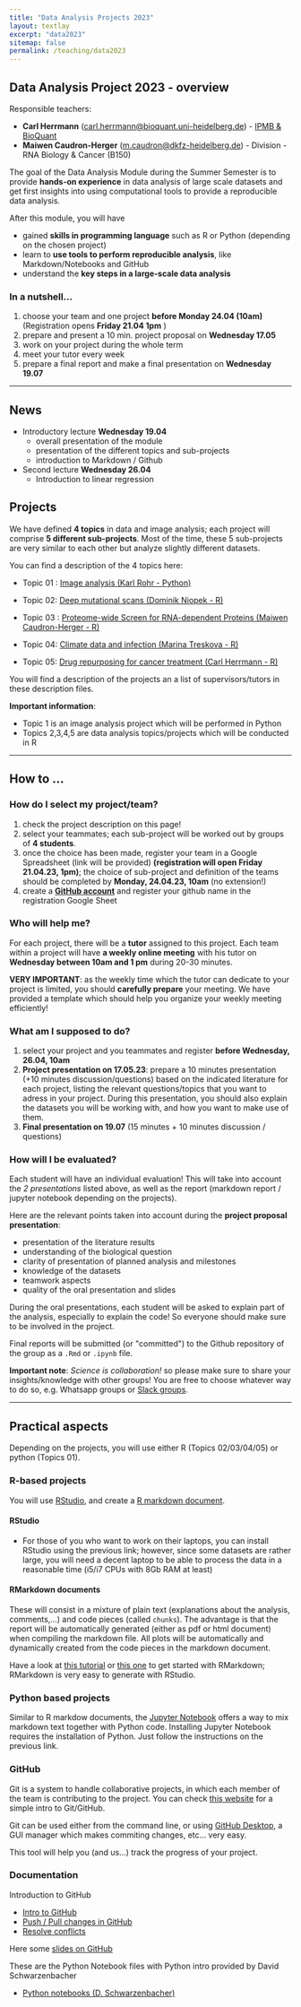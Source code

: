 ```yaml
---
title: "Data Analysis Projects 2023"
layout: textlay
excerpt: "data2023"
sitemap: false
permalink: /teaching/data2023
---
```


## Data Analysis Project 2023 - overview

Responsible teachers: 

* **Carl Herrmann** (carl.herrmann@bioquant.uni-heidelberg.de) - [IPMB & BioQuant](http://www.hdsu.org)
* **Maiwen Caudron-Herger** (m.caudron@dkfz-heidelberg.de) - Division - RNA Biology & Cancer (B150)

The goal of the Data Analysis Module during the Summer Semester is to provide **hands-on experience** in data analysis of large scale datasets and get first insights into using computational tools to provide a reproducible data analysis.

After this module, you will have

* gained **skills in programming language** such as R or Python (depending on the chosen project)
* learn to **use tools to perform reproducible analysis**, like Markdown/Notebooks and GitHub
* understand the **key steps in a large-scale data analysis**

### In a nutshell...

1. choose your team and one project **before Monday 24.04 (10am)** (Registration opens **Friday 21.04 1pm** )
2. prepare and present a 10 min. project proposal on **Wednesday 17.05**
3. work on your project during the whole term
4. meet your tutor every week
5. prepare a final report and make a final presentation on **Wednesday 19.07** 

----------

## News

* Introductory lecture **Wednesday 19.04**
   * overall presentation of the module
   * presentation of the different topics and sub-projects
   * introduction to Markdown / Github
* Second lecture **Wednesday 26.04**
   * Introduction to linear regression

## Projects

We have defined **4 topics** in data and image analysis; each project will comprise **5 different sub-projects**. Most of the time, these 5 sub-projects are very similar to each other but analyze slightly different datasets.

You can find a description of the 4 topics here:

* Topic 01 : [Image analysis (Karl Rohr - Python)](https://github.com/datascience-mobi-2023/Topic01-ImageAnalysis)

* Topic 02: [Deep mutational scans (Dominik Niopek - R)](https://github.com/datascience-mobi-2023/Topic02-MutationalScan)

* Topic 03 : [Proteome-wide Screen for RNA-dependent Proteins (Maiwen Caudron-Herger - R)](https://github.com/datascience-mobi-2023/Topic03-ProteomeScreen)

* Topic 04: [Climate data and infection (Marina Treskova - R)](https://github.com/datascience-mobi-2023/Topic04-ClimateInfection)

* Topic 05: [Drug repurposing for cancer treatment (Carl Herrmann - R)](https://github.com/datascience-mobi-2023/Topic05-DrugRepurposing)


You will find a description of the projects an a list of supervisors/tutors in these description files.

**Important information**:

* Topic 1 is an image analysis project which will be performed in Python
* Topics 2,3,4,5 are data analysis topics/projects which will be conducted in R


----------

## How to ...

### How do I select my project/team?

1. check the project description on this page!
2. select your teammates; each sub-project will be worked out by groups of **4 students**. 
3. once the choice has been made, register your team in a Google Spreadsheet (link will be provided) **(registration will open Friday 21.04.23, 1pm)**; the choice of sub-project and definition of the teams should be completed by **Monday, 24.04.23, 10am** (no extension!)
4. create a **[GitHub account](https://github.com)** and register your github name in the registration Google Sheet


### Who will help me?

For each project, there will be a **tutor** assigned to this project. Each team within a project will have **a weekly online meeting** with his tutor on **Wednesday between 10am and 1 pm** during 20-30 minutes.

**VERY IMPORTANT**: as the weekly time which the tutor can dedicate to your project is limited, you should **carefully prepare** your meeting. We have provided a template which should help you organize your weekly meeting efficiently!

### What am I supposed to do?

1. select your project and you teammates and register **before Wednesday, 26.04, 10am**
2. **Project presentation on 17.05.23**: prepare a 10 minutes presentation (+10 minutes discussion/questions) based on the indicated literature for each project, listing the relevant questions/topics that you want to adress in your project. During this presentation, you should also explain the datasets you will be working with, and how you want to make use of them. 
3. **Final presentation on 19.07** (15 minutes + 10 minutes discussion / questions) 

### How will I be evaluated?

Each student will have an individual evaluation! This will take into account the *2 presentations* listed above, as well as the report (markdown report / jupyter notebook depending on the projects).

Here are the relevant points taken into account during the **project proposal presentation**:

* presentation of the literature results
* understanding of the biological question
* clarity of presentation of planned analysis and milestones
* knowledge of the datasets
* teamwork aspects
* quality of the oral presentation and slides


During the oral presentations, each student will be asked to explain part of the analysis, especially to explain the code! So everyone should make sure to be involved in the project.

Final reports will be submitted (or "committed") to the Github repository of the group as a `.Rmd` or `.ipynb` file.

**Important note**: *Science is collaboration!* so please make sure to share your insights/knowledge with other groups! You are free to choose whatever way to do so, e.g. Whatsapp groups or [Slack groups](https://slack.com/intl/de-de/).

----------

## Practical aspects

Depending on the projects, you will use either R (Topics 02/03/04/05) or python (Topics 01). 

### R-based projects

You will use [RStudio](https://www.rstudio.com/), and create a [R markdown document](https://rmarkdown.rstudio.com/). 

#### RStudio

* For those of you who want to work on their laptops, you can install RStudio using the previous link; however, since some datasets are rather large, you will need a decent laptop to be able to process the data in a reasonable time (i5/i7 CPUs with 8Gb RAM at least)


#### RMarkdown documents

These will consist in a mixture of plain text (explanations about the analysis, comments,...) and code pieces (called `chunks`). The advantage is that the report will be automatically generated (either as pdf or html document) when compiling the markdown file. All plots will be automatically and dynamically created from the code pieces in the markdown document.

Have a look at [this tutorial](https://rmarkdown.rstudio.com/lesson-1.html) or [this one](https://support.rstudio.com/hc/en-us/articles/205368677-R-Markdown-Dynamic-Documents-for-R) to get started with RMarkdown; RMarkdown is very easy to generate with RStudio.

### Python based projects

Similar to R markdow documents, the [Jupyter Notebook](https://jupyter.org/) offers a way to mix markdown text together with Python code. Installing Jupyter Notebook requires the installation of Python. Just follow the instructions on the previous link.


### GitHub

Git is a system to handle collaborative projects, in which each member of the team is contributing to the project. You can check [this website](https://guides.github.com/activities/hello-world/) for a simple intro to Git/GitHub.

Git can be used either from the command line, or using [GitHub Desktop](https://desktop.github.com/), a GUI manager which makes commiting changes, etc... very easy.

This tool will help you (and us...) track the progress of your project.

### Documentation

Introduction to GitHub

* [Intro to GitHub](https://youtu.be/tTwftnbWr6E)
* [Push / Pull changes in GitHub](https://youtu.be/dz7x5MoZdbA)
* [Resolve conflicts](https://youtu.be/2P5FM2WTNcQ)

Here some [slides on GitHub](./downloads/github.pdf)

These are the Python Notebook files with Python intro provided by David Schwarzenbacher

* [Python notebooks (D. Schwarzenbacher)](./downloads/Python_Intro.zip)
